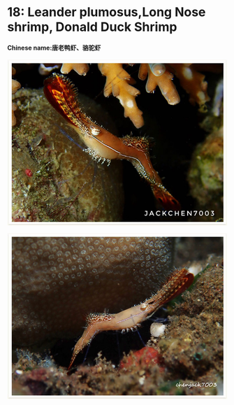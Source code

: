 # 18: Leander plumosus,Long Nose shrimp, Donald Duck Shrimp

#### Chinese name:唐老鸭虾、骆驼虾

![](../../.gitbook/assets/donald-duck-shrimp.jpg)

![](../../.gitbook/assets/donald-duck-shrimp2.jpg)

